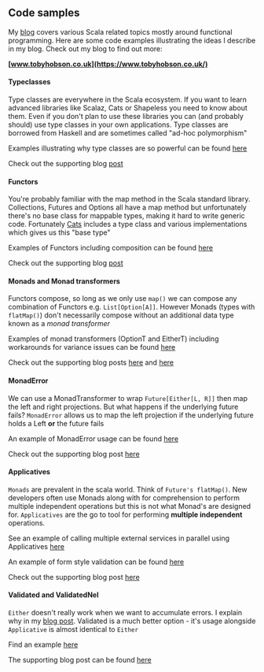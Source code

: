 ## Code samples

My [blog](https://www.tobyhobson.co.uk/) covers various Scala related topics mostly around functional programming. 
Here are some code examples illustrating the ideas I describe in my blog. Check out my blog to find out more:

**[www.tobyhobson.co.uk](https://www.tobyhobson.co.uk/)**

#### Typeclasses

Type classes are everywhere in the Scala ecosystem. If you want to learn advanced libraries like Scalaz, Cats or Shapeless 
you need to know about them. Even if you don't plan to use these libraries you can (and probably should) 
use type classes in your own applications. Type classes are borrowed from Haskell and are sometimes called "ad-hoc polymorphism"

Examples illustrating why type classes are so powerful can be found [here](src/main/scala/uk/co/tobyhobson/Typeclasses.scala)

Check out the supporting blog [post](https://www.tobyhobson.co.uk/type-classes-for-beginners/)

#### Functors

You're probably familiar with the map method in the Scala standard library. Collections, Futures and Options all have a map 
method but unfortunately there's no base class for mappable types, making it hard to write generic code. 
Fortunately [Cats](https://typelevel.org/cats/) includes a type class and various implementations which gives us this "base type"

Examples of Functors including composition can be found [here](src/main/scala/uk/co/tobyhobson/Functors.scala)

Check out the supporting blog [post](https://www.tobyhobson.co.uk/scala-cats-functor/)

#### Monads and Monad transformers

Functors compose, so long as we only use `map()` we can compose any combination of Functors e.g. `List[Option[A]]`. However
Monads (types with `flatMap()`) don't necessarily compose without an additional data type known as a *monad transformer*

Examples of monad transformers (OptionT and EitherT) including workarounds for variance issues can be found 
[here](src/main/scala/uk/co/tobyhobson/MonadTransformers.scala)

Check out the supporting blog posts [here](https://www.tobyhobson.co.uk/what-is-a-monad/) 
and [here](https://www.tobyhobson.co.uk/scala-monad-transformers/)

#### MonadError

We can use a MonadTransformer to wrap `Future[Either[L, R]]` then map the left and right projections. But what happens if
the underlying future fails? `MonadError` allows us to map the left projection if the underlying future holds a 
Left **or** the future fails

An example of MonadError usage can be found [here](src/main/scala/uk/co/tobyhobson/MonadErrors.scala)

Check out the supporting blog post [here](https://www.tobyhobson.co.uk/monad-error/)

#### Applicatives

`Monads` are prevalent in the scala world. Think of `Future's flatMap()`. New developers often use Monads along with
for comprehension to perform multiple independent operations but this is not what Monad's are designed for. `Applicatives`
are the go to tool for performing **multiple independent** operations.

See an example of calling multiple external services in parallel using Applicatives [here](src/main/scala/uk/co/tobyhobson/ApplicativeFutures.scala)

An example of form style validation can be found [here](src/main/scala/uk/co/tobyhobson/ApplicativeValidation.scala)

Check out the supporting blog post [here](https://www.tobyhobson.co.uk/applicatives-vs-monads/)

#### Validated and ValidatedNel

`Either` doesn't really work when we want to accumulate errors. I explain why in my [blog post](https://www.tobyhobson.co.uk/cats-validated/). 
Validated is a much better option - it's usage alongside `Applicative` is almost identical to `Either`

Find an example [here](src/main/scala/uk/co/tobyhobson/ValidatedNels.scala)

The supporting blog post can be found [here](https://www.tobyhobson.co.uk/cats-validated/)
